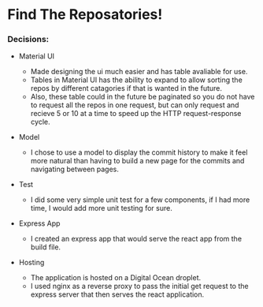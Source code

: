 # Find The Reposatories!

### Decisions:

- Material UI

  - Made designing the ui much easier and has table avaliable for use.
  - Tables in Material UI has the ability to expand to allow sorting the repos by different catagories if that is wanted in the future.
  - Also, these table could in the future be paginated so you do not have to request all the repos in one request, but can only request and recieve 5 or 10 at a time to speed up the HTTP request-response cycle.

- Model

  - I chose to use a model to display the commit history to make it feel more natural than having to build a new page for the commits and navigating between pages.

- Test

  - I did some very simple unit test for a few components, if I had more time, I would add more unit testing for sure.

- Express App

  - I created an express app that would serve the react app from the build file.

- Hosting
  - The application is hosted on a Digital Ocean droplet.
  - I used nginx as a reverse proxy to pass the initial get request to the express server that then serves the react application.
